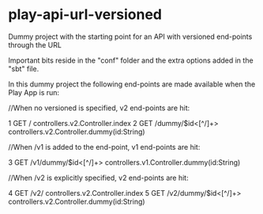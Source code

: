 # play-api-url-versioned
Dummy project with the starting point for an API with versioned end-points through the URL

Important bits reside in the "conf" folder and the extra options added in the "sbt" file.

In this dummy project the following end-points are made available when the Play App is run:

//When no versioned is specified, v2 end-points are hit:

1 GET /                      controllers.v2.Controller.index
2 GET /dummy/$id<[^/]+>      controllers.v2.Controller.dummy(id:String)

//When /v1 is added to the end-point, v1 end-points are hit:

3 GET /v1/dummy/$id<[^/]+>   controllers.v1.Controller.dummy(id:String)

//When /v2 is explicitly specified, v2 end-points are hit:

4 GET /v2/                   controllers.v2.Controller.index
5 GET /v2/dummy/$id<[^/]+>   controllers.v2.Controller.dummy(id:String)
